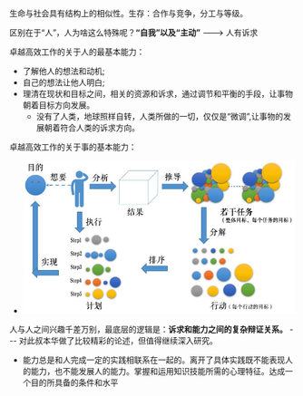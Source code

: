 生命与社会具有结构上的相似性。生存：合作与竞争，分工与等级。

区别在于“人”，人为啥这么特殊呢？**“自我”以及“主动”** ---> 人有诉求

卓越高效工作的关于人的最基本能力：

+ 了解他人的想法和动机;
+ 自己的想法让他人明白;
+ 理清在现状和目标之间，相关的资源和诉求，通过调节和平衡的手段，让事物朝着目标方向发展。
   + 没有了人类，地球照样自转，人类所做的一切，仅仅是“微调”,让事物的发展朝着符合人类的诉求方向。

卓越高效工作的关于事的基本能力：

+ ![目标、任务、计划](https://raw.githubusercontent.com/cffyh/cffyh.github.io/master/img/2017050709443633.jpg)


人与人之间兴趣千差万别，最底层的逻辑是：**诉求和能力之间的复杂辩证关系。** --- 对此叔本华做了比较精彩的论述，但值得继续深入研究。

  + 能力总是和人完成一定的实践相联系在一起的。离开了具体实践既不能表现人的能力，也不能发展人的能力。掌握和运用知识技能所需的心理特征。达成一个目的所具备的条件和水平   
